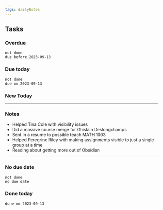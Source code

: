 ```yaml
---
tags: dailyNotes
---
```

## Tasks
### Overdue
```tasks
not done
due before 2023-09-13
```

### Due today
```tasks
not done
due on 2023-09-13
```

### New Today

----
### Notes
- Helped Tina Cole with visibility issues
- Did a massive course merge for Ghislain Deslongchamps
- Sent in a resume to possible teach MATH 1003
- Helped Peregrine Riley with making assignments visible to just a single group at a time
- Reading about getting more out of Obsidian
----
### No due date
```tasks
not done
no due date
```

### Done today
```tasks
done on 2023-09-13
```

